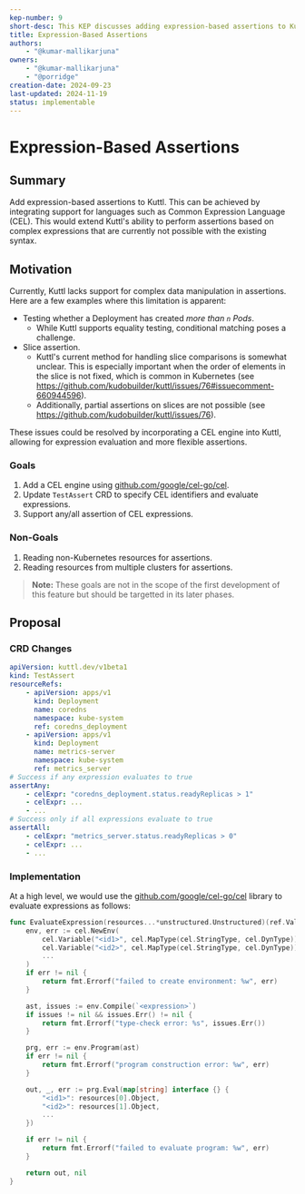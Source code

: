 ```yaml
---
kep-number: 9
short-desc: This KEP discusses adding expression-based assertions to Kuttl
title: Expression-Based Assertions
authors:
    - "@kumar-mallikarjuna"
owners:
    - "@kumar-mallikarjuna"
    - "@porridge"
creation-date: 2024-09-23
last-updated: 2024-11-19
status: implementable
---
```


# Expression-Based Assertions

## Summary

Add expression-based assertions to Kuttl. This can be achieved by integrating support for languages such as Common Expression Language (CEL). This would extend Kuttl's ability to perform assertions based on complex expressions that are currently not possible with the existing syntax.

## Motivation

Currently, Kuttl lacks support for complex data manipulation in assertions.
Here are a few examples where this limitation is apparent:

-   Testing whether a Deployment has created _more than `n` Pods_.
    -   While Kuttl supports equality testing, conditional matching poses a challenge.
-   Slice assertion.
    -   Kuttl's current method for handling slice comparisons is somewhat unclear. This is especially important when
        the order of elements in the slice is not fixed, which is common in Kubernetes (see
        https://github.com/kudobuilder/kuttl/issues/76#issuecomment-660944596).
    -   Additionally, partial assertions on slices are not possible (see https://github.com/kudobuilder/kuttl/issues/76).

These issues could be resolved by incorporating a CEL engine into Kuttl, allowing for expression
evaluation and more flexible assertions.

### Goals

1. Add a CEL engine using [github.com/google/cel-go/cel](https://github.com/google/cel-go/cel).
2. Update `TestAssert` CRD to specify CEL identifiers and evaluate expressions.
3. Support any/all assertion of CEL expressions.

### Non-Goals

1. Reading non-Kubernetes resources for assertions.
2. Reading resources from multiple clusters for assertions.

> **Note:** These goals are not in the scope of the first development of this feature but should be targetted in its later phases.

## Proposal

### CRD Changes

```yaml
apiVersion: kuttl.dev/v1beta1
kind: TestAssert
resourceRefs:
    - apiVersion: apps/v1
      kind: Deployment
      name: coredns
      namespace: kube-system
      ref: coredns_deployment
    - apiVersion: apps/v1
      kind: Deployment
      name: metrics-server
      namespace: kube-system
      ref: metrics_server
# Success if any expression evaluates to true
assertAny:
    - celExpr: "coredns_deployment.status.readyReplicas > 1"
    - celExpr: ...
    - ...
# Success only if all expressions evaluate to true
assertAll:
    - celExpr: "metrics_server.status.readyReplicas > 0"
    - celExpr: ...
    - ...
```

### Implementation

At a high level, we would use the [github.com/google/cel-go/cel](https://github.com/google/cel-go/cel) library to evaluate expressions as follows:

```go
func EvaluateExpression(resources...*unstructured.Unstructured)(ref.Val, error) {
    env, err := cel.NewEnv(
        cel.Variable("<id1>", cel.MapType(cel.StringType, cel.DynType)),
        cel.Variable("<id2>", cel.MapType(cel.StringType, cel.DynType)),
        ...
    )
    if err != nil {
        return fmt.Errorf("failed to create environment: %w", err)
    }

    ast, issues := env.Compile(`<expression>`)
    if issues != nil && issues.Err() != nil {
        return fmt.Errorf("type-check error: %s", issues.Err())
    }

    prg, err := env.Program(ast)
    if err != nil {
        return fmt.Errorf("program construction error: %w", err)
    }

    out, _, err := prg.Eval(map[string] interface {} {
        "<id1>": resources[0].Object,
        "<id2>": resources[1].Object,
        ...
    })

    if err != nil {
        return fmt.Errorf("failed to evaluate program: %w", err)
    }

    return out, nil
}
```
